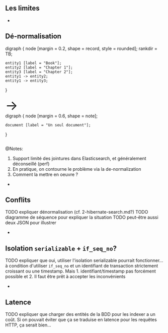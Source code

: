 ## Les limites

-

<!-- .element: class="grid" -->
## Dé-normalisation
<div class="column">
<div class="viz">
digraph {
	node [margin = 0.2, shape = record, style = rounded];
	rankdir = TB;

	entity1 [label = "Book"];
	entity2 [label = "Chapter 1"];
	entity3 [label = "Chapter 2"];
	entity1 -> entity2;
	entity1 -> entity3;
}
</div>
</div>

<div class="column" style="font-size: 3em;">
&rarr;
</div>

<div class="column">
<div class="viz">
digraph {
	node [margin = 0.6, shape = note];

	document [label = "Un seul document"];
}
</div>
</div>

@Notes:

1. Support limité des jointures dans Elasticsearch, et généralement déconseillé (perf)
1. En pratique, on contourne le problème via la de-normalization
1. Comment la mettre en oeuvre ?

-

## Conflits

TODO expliquer dénormalisation (cf. 2-hibernate-search.md?)
TODO diagramme de séquence pour expliquer la situation
TODO peut-être aussi deux JSON pour illustrer

-

## Isolation `serializable` + `if_seq_no`?

TODO expliquer que oui, utiliser l'isolation serializable pourrait fonctionner...
à condition d'utiliser `if_seq_no` et un identifiant de transaction strictement croissant ou une timestamp. 
Mais 1. identifiant/timestamp pas forcément possible et 2. Il faut être prêt à accepter les inconvénients

-

## Latence

TODO expliquer que charger des entités de la BDD pour les indexer a un coût.
Si on pouvait éviter que ça se traduise en latence pour les requêtes HTTP, ça serait bien...
